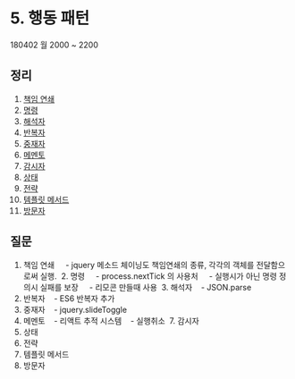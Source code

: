 # 5. 행동 패턴

180402 월 2000 ~ 2200

## 정리

  1. [책임 연쇄](README.md)
  1. [명령](README.md)
  1. [해석자](README.md)
  1. [반복자](README.md)
  1. [중재자](t1t1.md)
  1. [메멘토](t1t1.md)
  1. [감시자](README.md)
  1. [상태](README.md)
  1. [전략](README.md)
  1. [템플릿 메서드](README.md)
  1. [방문자](README.md)

## 질문

  1. 책임 연쇄
     - jquery 메소드 체이닝도 책임연쇄의 종류, 각각의 객체를 전달함으로써 실행.
  2. 명령
     - process.nextTick 의 사용처
     - 실행시가 아닌 명령 정의시 실패를 보장
     - 리모콘 만들때 사용
  3. 해석자
    - JSON.parse
  4. 반복자
    - ES6 반복자 추가
  5. 중재자
    - jquery.slideToggle  
  6. 메멘토
    - 리액트 추적 시스템
    - 실행취소
  7. 감시자
  8. 상태
  10. 전략
  11. 템플릿 메서드
  12. 방문자
